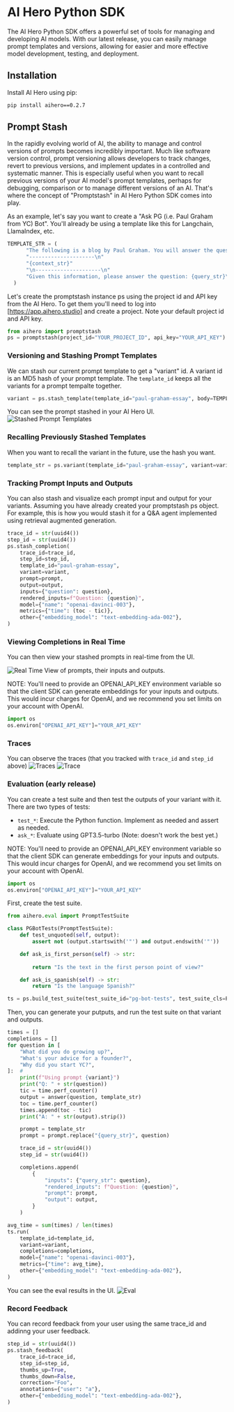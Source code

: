 # AI Hero Python SDK
The AI Hero Python SDK offers a powerful set of tools for managing and developing AI models. With our latest release, you can easily manage prompt templates and versions, allowing for easier and more effective model development, testing, and deployment.

## Installation
Install AI Hero using pip:
```bash
pip install aihero==0.2.7
```

## Prompt Stash
In the rapidly evolving world of AI, the ability to manage and control versions of prompts becomes incredibly important. Much like software version control, prompt versioning allows developers to track changes, revert to previous versions, and implement updates in a controlled and systematic manner. This is especially useful when you want to recall previous versions of your AI model's prompt templates, perhaps for debugging, comparison or to manage different versions of an AI. That's where the concept of "Promptstash" in AI Hero Python SDK comes into play. 

As an example, let's say you want to create a "Ask PG (i.e. Paul Graham from YC) Bot". You'll already be using a template like this for Langchain, LlamaIndex, etc.
```python
TEMPLATE_STR = (
      "The following is a blog by Paul Graham. You will answer the question below using the context provided.\n"
      "---------------------\n"
      "{context_str}"
      "\n---------------------\n"
      "Given this information, please answer the question: {query_str}\n"
  )
```

Let's create the promptstash instance ps using the project id and API key from the AI Hero. To get them you'll need to log into [https://app.aihero.studio] and create a project. Note your default project id and API key. 
```python
from aihero import promptstash
ps = promptstash(project_id="YOUR_PROJECT_ID", api_key="YOUR_API_KEY")
```

### Versioning and Stashing Prompt Templates
We can stash our current prompt template to get a "variant" id. A variant id is an MD5 hash of your prompt template. The `template_id` keeps all the variants for a prompt tempalte together.

```python
variant = ps.stash_template(template_id="paul-graham-essay", body=TEMPLATE_STR)
```

You can see the prompt stashed in your AI Hero UI. 
![Stashed Prompt Templates](assets/variants.png)

### Recalling Previously Stashed Templates

When you want to recall the variant in the future, use the hash you want.
```python
template_str = ps.variant(template_id="paul-graham-essay", variant=variant)
```

### Tracking Prompt Inputs and Outputs
You can also stash and visualize each prompt input and output for your variants. Assuming you have already created your promptstash ps object. For example, this is how you would stash it for a Q&A agent implemented using retrieval augmented generation.
```python
trace_id = str(uuid4())
step_id = str(uuid4())
ps.stash_completion(
    trace_id=trace_id,
    step_id=step_id,
    template_id="paul-graham-essay",
    variant=variant,
    prompt=prompt,
    output=output,
    inputs={"question": question},
    rendered_inputs=f"Question: {question}",
    model={"name": "openai-davinci-003"},
    metrics={"time": (toc - tic)},
    other={"embedding_model": "text-embedding-ada-002"},
)
```

### Viewing Completions in Real Time

You can then view your stashed prompts in real-time from the UI.

![Real Time View of prompts, their inputs and outputs.](assets/tsne.png)

NOTE: You'll need to provide an OPENAI_API_KEY environment variable so that the client SDK can generate embeddings for your inputs and outputs. This would incur charges for OpenAI, and we recommend you set limits on your account with OpenAI.
```python
import os
os.environ["OPENAI_API_KEY"]="YOUR_API_KEY"
```

### Traces
You can observe the traces (that you tracked with `trace_id` and `step_id` above)
![Traces](assets/traces.png) 
![Trace](assets/trace.png) 

### Evaluation (early release)

You can create a test suite and then test the outputs of your variant with it. There are two types of tests:
- `test_*`: Execute the Python function. Implement as needed and assert as needed.
- `ask_*`: Evaluate using GPT3.5-turbo (Note: doesn't work the best yet.)

NOTE: You'll need to provide an OPENAI_API_KEY environment variable so that the client SDK can generate embeddings for your inputs and outputs. This would incur charges for OpenAI, and we recommend you set limits on your account with OpenAI.
```python
import os
os.environ["OPENAI_API_KEY"]="YOUR_API_KEY"
```

First, create the test suite.
```python
from aihero.eval import PromptTestSuite

class PGBotTests(PromptTestSuite):
    def test_unquoted(self, output):
        assert not (output.startswith('"') and output.endswith('"'))

    def ask_is_first_person(self) -> str:
        
        return "Is the text in the first person point of view?"

    def ask_is_spanish(self) -> str:
        return "Is the language Spanish?"

ts = ps.build_test_suite(test_suite_id="pg-bot-tests", test_suite_cls=PGBotTests)
```

Then, you can generate your putputs, and run the test suite on that variant and outputs.
```python
times = []
completions = []
for question in [
    "What did you do growing up?",
    "What's your advice for a founder?",
    "Why did you start YC?",
]:  #
    print(f"Using prompt {variant}")
    print("Q: " + str(question))
    tic = time.perf_counter()
    output = answer(question, template_str)
    toc = time.perf_counter()
    times.append(toc - tic)
    print("A: " + str(output).strip())

    prompt = template_str
    prompt = prompt.replace("{query_str}", question)

    trace_id = str(uuid4())
    step_id = str(uuid4())

    completions.append(
        {
            "inputs": {"query_str": question},
            "rendered_inputs": f"Question: {question}",
            "prompt": prompt,
            "output": output,
        }
    )

avg_time = sum(times) / len(times)
ts.run(
    template_id=template_id,
    variant=variant,
    completions=completions,
    model={"name": "openai-davinci-003"},
    metrics={"time": avg_time},
    other={"embedding_model": "text-embedding-ada-002"},
)
```

You can see the eval results in the UI.
![Eval](assets/eval.png) 

### Record Feedback
You can record feedback from your user using the same trace_id and addinng your user feedback.
```python
step_id = str(uuid4())
ps.stash_feedback(
    trace_id=trace_id,
    step_id=step_id,
    thumbs_up=True,
    thumbs_down=False,
    correction="Foo",
    annotations={"user": "a"},
    other={"embedding_model": "text-embedding-ada-002"},
)
```
